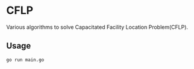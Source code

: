 # CFLP

Various algorithms to solve Capacitated Facility Location Problem(CFLP).

## Usage

```
go run main.go
```
